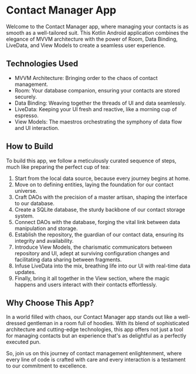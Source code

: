 # Contact Manager App

Welcome to the Contact Manager app, where managing your contacts is as smooth as a well-tailored suit. This Kotlin Android application combines the elegance of MVVM architecture with the power of Room, Data Binding, LiveData, and View Models to create a seamless user experience.

## Technologies Used

- MVVM Architecture: Bringing order to the chaos of contact management.
- Room: Your database companion, ensuring your contacts are stored securely.
- Data Binding: Weaving together the threads of UI and data seamlessly.
- LiveData: Keeping your UI fresh and reactive, like a morning cup of espresso.
- View Models: The maestros orchestrating the symphony of data flow and UI interaction.

## How to Build

To build this app, we follow a meticulously curated sequence of steps, much like preparing the perfect cup of tea:

1. Start from the local data source, because every journey begins at home.
2. Move on to defining entities, laying the foundation for our contact universe.
3. Craft DAOs with the precision of a master artisan, shaping the interface to our database.
4. Create a SQLite database, the sturdy backbone of our contact storage system.
5. Connect DAOs with the database, forging the vital link between data manipulation and storage.
6. Establish the repository, the guardian of our contact data, ensuring its integrity and availability.
7. Introduce View Models, the charismatic communicators between repository and UI, adept at surviving configuration changes and facilitating data sharing between fragments.
8. Infuse LiveData into the mix, breathing life into our UI with real-time data updates.
9. Finally, bring it all together in the View section, where the magic happens and users interact with their contacts effortlessly.

## Why Choose This App?

In a world filled with chaos, our Contact Manager app stands out like a well-dressed gentleman in a room full of hoodies. With its blend of sophisticated architecture and cutting-edge technologies, this app offers not just a tool for managing contacts but an experience that's as delightful as a perfectly executed pun.

So, join us on this journey of contact management enlightenment, where every line of code is crafted with care and every interaction is a testament to our commitment to excellence.

